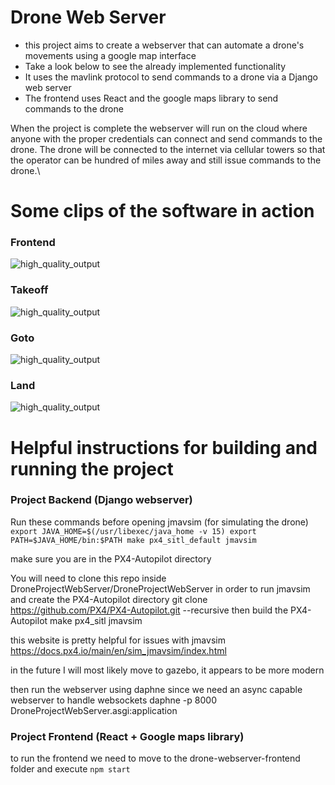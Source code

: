 # Drone Web Server
* this project aims to create a webserver that can automate a drone's movements using a google map interface
* Take a look below to see the already implemented functionality
* It uses the mavlink protocol to send commands to a drone via a Django web server
* The frontend uses React and the google maps library to send commands to the drone 

When the project is complete the webserver will run on the cloud where anyone with the proper credentials 
can connect and send commands to the drone. The drone will be connected to the internet via cellular towers so that
the operator can be hundred of miles away and still issue commands to the drone.\

# Some clips of the software in action

### Frontend
![high_quality_output](https://github.com/user-attachments/assets/d612e68b-2ab1-439c-a31d-b96b05630627)

### Takeoff
![high_quality_output](https://github.com/user-attachments/assets/94455efd-4c0f-4bac-b757-6eaefee673e9)

### Goto
![high_quality_output](https://github.com/user-attachments/assets/6192b267-4eaa-4515-b91b-8dd9cbfcb887)

### Land
![high_quality_output](https://github.com/user-attachments/assets/01c14f71-025a-453b-a831-fc7335fef337)



# Helpful instructions for building and running the project

### Project Backend (Django webserver)
Run these commands before opening jmavsim (for simulating the drone)
`export JAVA_HOME=$(/usr/libexec/java_home -v 15)
export PATH=$JAVA_HOME/bin:$PATH
make px4_sitl_default jmavsim`

make sure you are in the PX4-Autopilot directory

You will need to clone this repo inside DroneProjectWebServer/DroneProjectWebServer in order to run jmavsim and create
the PX4-Autopilot directory
git clone https://github.com/PX4/PX4-Autopilot.git --recursive
then build the PX4-Autopilot
make px4_sitl jmavsim

this website is pretty helpful for issues with jmavsim
https://docs.px4.io/main/en/sim_jmavsim/index.html

in the future I will most likely move to gazebo, it appears to be more modern

then run the webserver using daphne since we need an async capable webserver to handle websockets
daphne -p 8000 DroneProjectWebServer.asgi:application

### Project Frontend (React + Google maps library)
to run the frontend we need to move to the drone-webserver-frontend folder and execute
`npm start`
